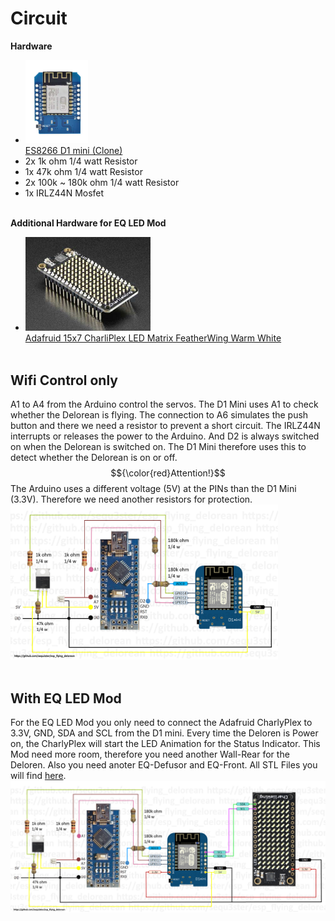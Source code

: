 # Circuit

**Hardware**
- <img src="/images/D1MiniNodeMCU.png" width="100"><br>[ES8266 D1 mini (Clone)](https://de.aliexpress.com/item/1005006890254253.html)
- 2x 1k ohm 1/4 watt Resistor
- 1x 47k ohm 1/4 watt Resistor
- 2x 100k ~ 180k ohm 1/4 watt Resistor
- 1x IRLZ44N Mosfet
<br><br>
  
**Additional Hardware for EQ LED Mod**

- <img src="/images/AdafruitCharliePlex.jpg" width="200"><br>[Adafruid 15x7 CharliPlex LED Matrix FeatherWing Warm White](https://www.berrybase.de/adafruit-15x7-charlieplex-led-matrix-featherwing-warmweiss)
<br><br>

## Wifi Control only

A1 to A4 from the Arduino control the servos. The D1 Mini uses A1 to check whether the Delorean is flying. The connection to A6 simulates the push button and there we need a resistor to prevent a short circuit. The IRLZ44N interrupts or releases the power to the Arduino. And D2 is always switched on when the Delorean is switched on. The D1 Mini therefore uses this to detect whether the Delorean is on or off.
<br>$${\color{red}Attention!}$$ The Arduino uses a different voltage (5V) at the PINs than the D1 Mini (3.3V). Therefore we need another resistors for protection.
<br><img src="/circuit/circuit_diagram.png" width="428">
<br><br>

## With EQ LED Mod

For the EQ LED Mod you only need to connect the Adafruid CharlyPlex to 3.3V, GND, SDA and SCL from the D1 mini.
Every time the Deloren is Power on, the CharlyPlex will start the LED Animation for the Status Indicator. This Mod need more room, therefore
you need another Wall-Rear for the Deloren. Also you need anoter EQ-Defusor and EQ-Front.
All STL Files you will find [here](/stl).
<br><img src="/circuit/circuit_diagram_eq.png" width="600">
<br><br>
